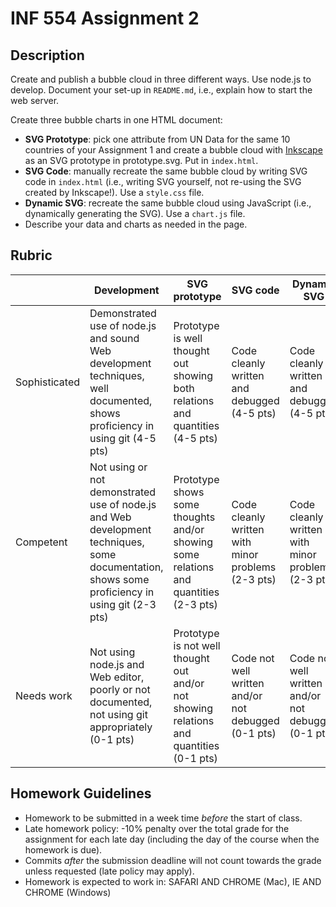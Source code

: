 # INF 554 Assignment 2

## Description 

Create and publish a bubble cloud in three different ways. Use node.js to develop. Document your set-up in `README.md`, i.e., explain how to start the web server. 

Create three bubble charts in one HTML document:
* **SVG Prototype**: pick one attribute from UN Data for the same 10 countries of your Assignment 1 and create a bubble cloud with [Inkscape](http://www.inkscape.org) as an SVG prototype in prototype.svg. Put in `index.html`.
* **SVG Code**: manually recreate the same bubble cloud by writing SVG code in `index.html` (i.e., writing SVG yourself, not re-using the SVG created by Inkscape!). Use a `style.css` file.
* **Dynamic SVG**: recreate the same bubble cloud using JavaScript (i.e., dynamically generating the SVG). Use a `chart.js` file.
* Describe your data and charts as needed in the page.

## Rubric

| 	            | Development  	| SVG prototype	| SVG code | Dynamic SVG |
| ------------- | ------------- | ------------- | -------- | ----------- |
| Sophisticated	| Demonstrated use of node.js and sound Web development techniques, well documented, shows proficiency in using git (4-5 pts)| Prototype is well thought out showing both relations and quantities (4-5 pts)| Code cleanly written and debugged (4-5 pts)| Code cleanly written and debugged (4-5 pts)|
| Competent	    | Not using or not demonstrated use of node.js and Web development techniques, some documentation, shows some proficiency in using git (2-3 pts) | Prototype shows some thoughts and/or showing some relations and quantities (2-3 pts)| Code cleanly written with minor problems (2-3 pts)| Code cleanly written with minor problems (2-3 pts)|
| Needs work	  | Not using node.js and Web editor, poorly or not documented, not using git appropriately (0-1 pts)| Prototype is not well thought out and/or not showing relations and quantities (0-1 pts)| Code not well written and/or not debugged (0-1 pts)| Code not well written and/or not debugged (0-1 pts)|


## Homework Guidelines
- Homework to be submitted in a week time *before* the start of class.
- Late homework policy: -10% penalty over the total grade for the assignment for each late day (including the day of the course when the homework is due).
- Commits *after* the submission deadline will not count towards the grade unless requested (late policy may apply).
- Homework is expected to work in: SAFARI AND CHROME (Mac), IE AND CHROME (Windows)
